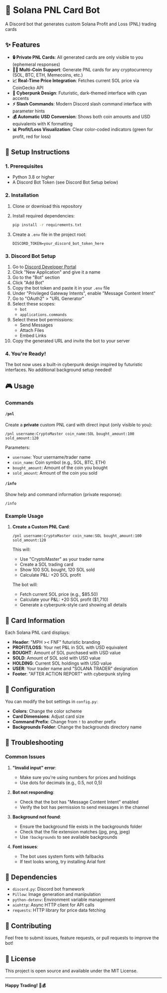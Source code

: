 # 🚀 Solana PNL Card Bot

A Discord bot that generates custom Solana Profit and Loss (PNL) trading cards 
## ✨ Features

- **🔒 Private PNL Cards**: All generated cards are only visible to you (ephemeral responses)
- **🏴‍☠️ Multi-Coin Support**: Generate PNL cards for any cryptocurrency (SOL, BTC, ETH, Memecoins, etc.)
- **📈 Real-Time Price Integration**: Fetches current SOL price via CoinGecko API
- **🎨 Cyberpunk Design**: Futuristic, dark-themed interface with cyan accents
- **⚡ Slash Commands**: Modern Discord slash command interface with parameter hints
- **💰 Automatic USD Conversion**: Shows both coin amounts and USD equivalents with K formatting
- **📊 Profit/Loss Visualization**: Clear color-coded indicators (green for profit, red for loss)

## 🚀 Setup Instructions

### 1. Prerequisites

- Python 3.8 or higher
- A Discord Bot Token (see Discord Bot Setup below)

### 2. Installation

1. Clone or download this repository
2. Install required dependencies:
   ```bash
   pip install -r requirements.txt
   ```

3. Create a `.env` file in the project root:
   ```
   DISCORD_TOKEN=your_discord_bot_token_here
   ```

### 3. Discord Bot Setup

1. Go to [Discord Developer Portal](https://discord.com/developers/applications)
2. Click "New Application" and give it a name
3. Go to the "Bot" section
4. Click "Add Bot"
5. Copy the bot token and paste it in your `.env` file
6. Under "Privileged Gateway Intents", enable "Message Content Intent"
7. Go to "OAuth2" > "URL Generator"
8. Select these scopes:
   - `bot`
   - `applications.commands`
9. Select these bot permissions:
   - Send Messages
   - Attach Files
   - Embed Links
10. Copy the generated URL and invite the bot to your server

### 4. You're Ready!

The bot now uses a built-in cyberpunk design inspired by futuristic interfaces. No additional background setup needed!

## 🎮 Usage

### Commands

#### `/pnl`
Create a **private** custom PNL card with direct input (only visible to you):
```
/pnl username:CryptoMaster coin_name:SOL bought_amount:100 sold_amount:120
```
Parameters:
- `username`: Your username/trader name
- `coin_name`: Coin symbol (e.g., SOL, BTC, ETH)
- `bought_amount`: Amount of the coin you bought
- `sold_amount`: Amount of the coin you sold

#### `/info`
Show help and command information (private response):
```
/info
```

### Example Usage

1. **Create a Custom PNL Card**:
   ```
   /pnl username:CryptoMaster coin_name:SOL bought_amount:100 sold_amount:120
   ```
   This will:
   - Use "CryptoMaster" as your trader name
   - Create a SOL trading card
   - Show 100 SOL bought, 120 SOL sold
   - Calculate P&L: +20 SOL profit
   
   The bot will:
   - Fetch current SOL price (e.g., $85.50)
   - Calculate your P&L: +20 SOL profit ($1,710)
   - Generate a cyberpunk-style card showing all details

## 🎨 Card Information

Each Solana PNL card displays:

- **Header**: "MPH >< FNF" futuristic branding
- **PROFIT/LOSS**: Your net P&L in SOL with USD equivalent
- **BOUGHT**: Amount of SOL purchased with USD value
- **SOLD**: Amount of SOL sold with USD value  
- **HOLDING**: Current SOL holdings with USD value
- **USER**: Your trader name and "SOLANA TRADER" designation
- **Footer**: "AFTER ACTION REPORT" with cyberpunk styling

## 🔧 Configuration

You can modify the bot settings in `config.py`:

- **Colors**: Change the color scheme
- **Card Dimensions**: Adjust card size
- **Command Prefix**: Change from `!` to another prefix
- **Backgrounds Folder**: Change the backgrounds directory name

## 🐛 Troubleshooting

### Common Issues

1. **"Invalid input" error**:
   - Make sure you're using numbers for prices and holdings
   - Use dots for decimals (e.g., 0.5, not 0,5)

2. **Bot not responding**:
   - Check that the bot has "Message Content Intent" enabled
   - Verify the bot has permission to send messages in the channel

3. **Background not found**:
   - Ensure the background file exists in the backgrounds folder
   - Check that the file extension matches (jpg, png, jpeg)
   - Use `!backgrounds` to see available backgrounds

4. **Font issues**:
   - The bot uses system fonts with fallbacks
   - If text looks wrong, try installing Arial font

## 📝 Dependencies

- `discord.py`: Discord bot framework
- `Pillow`: Image generation and manipulation  
- `python-dotenv`: Environment variable management
- `aiohttp`: Async HTTP client for API calls
- `requests`: HTTP library for price data fetching

## 🤝 Contributing

Feel free to submit issues, feature requests, or pull requests to improve the bot!

## 📄 License

This project is open source and available under the MIT License.

---

**Happy Trading! 🚀💰** 